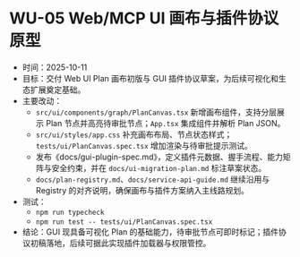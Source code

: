 # WU-05 Web/MCP UI 画布与插件协议原型

- 时间：2025-10-11
- 目标：交付 Web UI Plan 画布初版与 GUI 插件协议草案，为后续可视化和生态扩展奠定基础。
- 主要改动：
  - `src/ui/components/graph/PlanCanvas.tsx` 新增画布组件，支持分层展示 Plan 节点并高亮待审批节点；`App.tsx` 集成组件并解析 Plan JSON。
  - `src/ui/styles/app.css` 补充画布布局、节点状态样式；`tests/ui/PlanCanvas.spec.tsx` 增加渲染与待审批提示测试。
  - 发布《docs/gui-plugin-spec.md》，定义插件元数据、握手流程、能力矩阵与安全约束，并在 `docs/ui-migration-plan.md` 标注草案状态。
  - `docs/plan-registry.md`、`docs/service-api-guide.md` 继续沿用与 Registry 的对齐说明，确保画布与插件方案纳入主线路规划。
- 测试：
  - `npm run typecheck`
  - `npm run test -- tests/ui/PlanCanvas.spec.tsx`
- 结论：GUI 现具备可视化 Plan 的基础能力，待审批节点可即时标记；插件协议初稿落地，后续可据此实现插件加载器与权限管控。
